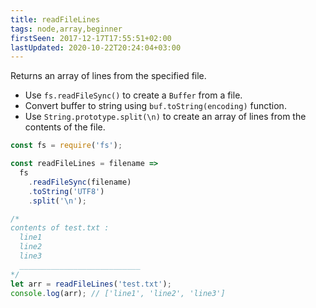 ```yaml
---
title: readFileLines
tags: node,array,beginner
firstSeen: 2017-12-17T17:55:51+02:00
lastUpdated: 2020-10-22T20:24:04+03:00
---
```


Returns an array of lines from the specified file.

- Use `fs.readFileSync()` to create a `Buffer` from a file.
- Convert buffer to string using `buf.toString(encoding)` function.
- Use `String.prototype.split(\n)` to create an array of lines from the contents of the file.

```js
const fs = require('fs');

const readFileLines = filename =>
  fs
    .readFileSync(filename)
    .toString('UTF8')
    .split('\n');
```

```js
/*
contents of test.txt :
  line1
  line2
  line3
  ___________________________
*/
let arr = readFileLines('test.txt');
console.log(arr); // ['line1', 'line2', 'line3']
```
